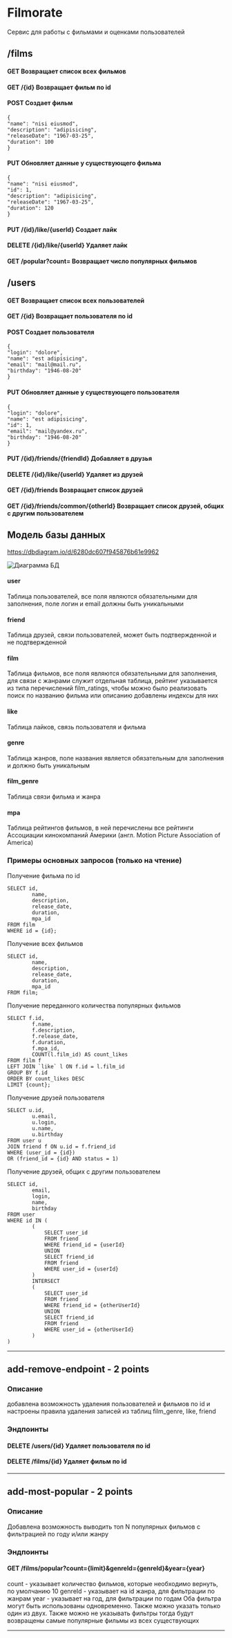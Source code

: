 # Filmorate
Сервис для работы с фильмами и оценками пользователей

## /films
#### GET Возвращает список всех фильмов
#### GET /{id} Возвращает фильм по id
#### POST Создает фильм
```
{
"name": "nisi eiusmod",
"description": "adipisicing",
"releaseDate": "1967-03-25",
"duration": 100
}
```
#### PUT Обновляет данные у существующего фильма
```
{
"name": "nisi eiusmod",
"id": 1,
"description": "adipisicing",
"releaseDate": "1967-03-25",
"duration": 120
}
```
#### PUT /{id}/like/{userId} Создает лайк
#### DELETE /{id}/like/{userId} Удаляет лайк
#### GET /popular?count= Возвращает число популярных фильмов

## /users
#### GET Возвращает список всех пользователей
#### GET /{id} Возвращает пользователя по id
#### POST Создает пользователя
```
{
"login": "dolore",
"name": "est adipisicing",
"email": "mail@mail.ru",
"birthday": "1946-08-20"
}
```
#### PUT Обновляет данные у существующего пользователя
```
{
"login": "dolore",
"name": "est adipisicing",
"id": 1,
"email": "mail@yandex.ru",
"birthday": "1946-08-20"
}
```
#### PUT /{id}/friends/{friendId} Добавляет в друзья
#### DELETE /{id}/like/{userId} Удаляет из друзей
#### GET /{id}/friends Возвращает список друзей
#### GET /{id}/friends/common/{otherId} Возвращает список друзей, общих с другим пользователем

## Модель базы данных
https://dbdiagram.io/d/6280dc607f945876b61e9962

![Диаграмма БД](images/diagram.png)

#### user
Таблица пользователей, все поля являются обязательными для заполнения, поле логин и email должны быть уникальными

#### friend
Таблица друзей, связи пользователей, может быть подтвержденной и не подтвержденной

#### film
Таблица фильмов, все поля являются обязательными для заполнения, для связи с жанрами служит отдельная таблица, рейтинг 
указывается из типа перечислений film_ratings, чтобы можно было реализовать поиск по названию фильма или описанию 
добавлены индексы для них

#### like
Таблица лайков, связь пользователя и фильма

#### genre
Таблица жанров, поле названия является обязательным для заполнения и должно быть уникальным

#### film_genre
Таблица связи фильма и жанра

#### mpa
Таблица рейтингов фильмов, в ней перечислены все рейтинги Ассоциации кинокомпаний Америки (англ. Motion Picture
Association of America)

### Примеры основных запросов (только на чтение)
Получение фильма по id
```
SELECT id,
        name,
        description,
        release_date,
        duration,
        mpa_id
FROM film
WHERE id = {id};
```
Получение всех фильмов
```
SELECT id,
        name,
        description,
        release_date,
        duration,
        mpa_id
FROM film;
```
Получение переданного количества популярных фильмов
```
SELECT f.id,
        f.name,
        f.description,
        f.release_date,
        f.duration,
        f.mpa_id,
        COUNT(l.film_id) AS count_likes
FROM film f
LEFT JOIN `like` l ON f.id = l.film_id
GROUP BY f.id
ORDER BY count_likes DESC
LIMIT {count};
```
Получение друзей пользователя
```
SELECT u.id,
        u.email,
        u.login,
        u.name,
        u.birthday
FROM user u
JOIN friend f ON u.id = f.friend_id
WHERE (user_id = {id})
OR (friend_id = {id} AND status = 1)
```
Получение друзей, общих с другим пользователем
```
SELECT id,
        email,
        login,
        name,
        birthday
FROM user
WHERE id IN (
        (
            SELECT user_id
            FROM friend
            WHERE friend_id = {userId}
            UNION
            SELECT friend_id
            FROM friend
            WHERE user_id = {userId}
        )
        INTERSECT
        (
            SELECT user_id
            FROM friend
            WHERE friend_id = {otherUserId}
            UNION
            SELECT friend_id
            FROM friend
            WHERE user_id = {otherUserId}
        )
)
```
---
## add-remove-endpoint - 2 points
### Описание 
добавлена возможность удаления пользователей и фильмов по id и настроены правила удаления записей из таблиц film_genre, 
like, friend
### Эндпоинты 
#### DELETE /users/{id} Удаляет пользователя по id
#### DELETE /films/{id} Удаляет фильм по id

---

## add-most-popular - 2 points
### Описание 
Добавлена возможность выводить топ N популярных фильмов с фильтрацией по году и/или жанру
### Эндпоинты 
#### GET /films/popular?count={limit}&genreId={genreId}&year={year}
count - указывает количество фильмов, которые необходимо вернуть, по умолчанию 10
genreId - указывает на id жанра, для фильтрации по жанрам
year - указывает на год, для фильтрации по годам
Оба фильтра могут быть использованы одновременно. Также можно указать только один из двух. Также можно не указывать 
фильтры тогда будут возвращены самые популярные фильмы  из всех существующих

---

